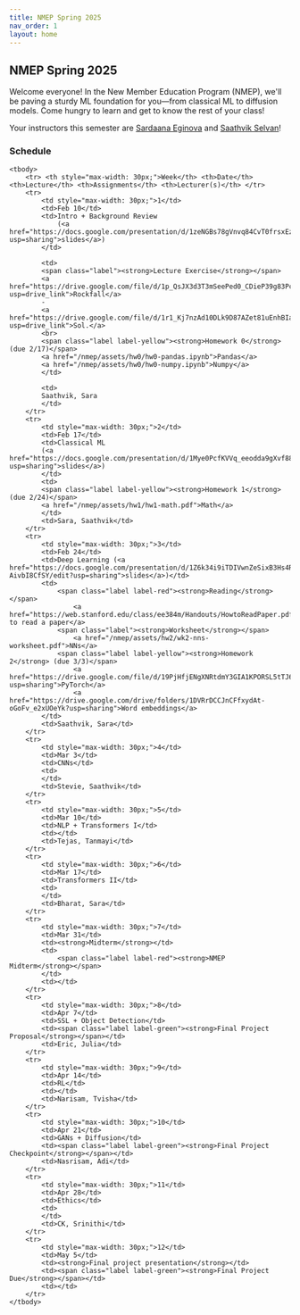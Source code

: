 ```yaml
---
title: NMEP Spring 2025
nav_order: 1
layout: home
---
```


## NMEP Spring 2025

Welcome everyone!
In the New Member Education Program (NMEP), we'll be paving a sturdy ML foundation for you—from classical ML to diffusion models. Come hungry to learn and get to know the rest of your class!

Your instructors this semester are [Sardaana Eginova](mailto:eginovasardaana@berkeley.edu) and [Saathvik Selvan](mailto:sselvan@berkeley.edu)!


### Schedule

<table style="table-layout: fixed;">
    <colgroup>
       <col span="1" style="width: 30px;">
       <col span="1" style="width: 60px;">
       <col span="1" style="width: calc(40% - 120px)">
       <col span="1" style="width: calc(60% - 120px)">
       <col span="1" style="width: 150px;">
    </colgroup>

    <tbody>
        <tr> <th style="max-width: 30px;">Week</th> <th>Date</th> <th>Lecture</th> <th>Assignments</th> <th>Lecturer(s)</th> </tr>
        <tr>
            <td style="max-width: 30px;">1</td>
            <td>Feb 10</td>
            <td>Intro + Background Review
                (<a href="https://docs.google.com/presentation/d/1zeNGBs78gVnvq84CvT0frsxEzig48B6P9VeMewC6ijE/edit?usp=sharing">slides</a>)
            </td>
            
            <td>
            <span class="label"><strong>Lecture Exercise</strong></span>
            <a href="https://drive.google.com/file/d/1p_QsJX3d3T3mSeePed0_CDieP39g83Pc/view?usp=drive_link">Rockfall</a>
            -
            <a href="https://drive.google.com/file/d/1r1_Kj7nzAd10DLk9D87AZet81uEnhBIa/view?usp=drive_link">Sol.</a>
            <br>
            <span class="label label-yellow"><strong>Homework 0</strong> (due 2/17)</span>
            <a href="/nmep/assets/hw0/hw0-pandas.ipynb">Pandas</a>
            <a href="/nmep/assets/hw0/hw0-numpy.ipynb">Numpy</a>
            </td>

            <td>
            Saathvik, Sara
            </td>
        </tr>
        <tr>
            <td style="max-width: 30px;">2</td>
            <td>Feb 17</td>
            <td>Classical ML
            (<a href="https://docs.google.com/presentation/d/1Mye0PcfKVVq_eeodda9gXvf88z5Ey61r3R6CNfBVGXc/edit?usp=sharing">slides</a>)
            </td>
            <td>
            <span class="label label-yellow"><strong>Homework 1</strong> (due 2/24)</span>
            <a href="/nmep/assets/hw1/hw1-math.pdf">Math</a>
            </td>
            <td>Sara, Saathvik</td>
        </tr>
        <tr>
            <td style="max-width: 30px;">3</td>
            <td>Feb 24</td>
            <td>Deep Learning (<a href="https://docs.google.com/presentation/d/1Z6k34i9iTDIVwnZeSixB3Hs4RVgQ5Qnh-AivbI8CfSY/edit?usp=sharing">slides</a>)</td>
            <td>
                <span class="label label-red"><strong>Reading</strong></span>
                    <a href="https://web.stanford.edu/class/ee384m/Handouts/HowtoReadPaper.pdf">How to read a paper</a>
                <span class="label"><strong>Worksheet</strong></span>
                    <a href="/nmep/assets/hw2/wk2-nns-worksheet.pdf">NNs</a>
                <span class="label label-yellow"><strong>Homework 2</strong> (due 3/3)</span>
                    <a href="https://drive.google.com/file/d/19PjHfjENgXNRtdmY3GIA1KPORSL5tTJ6/view?usp=sharing">PyTorch</a>
                    <a href="https://drive.google.com/drive/folders/1DVRrDCCJnCFfxydAt-oGoFv_e2xUOeYk?usp=sharing">Word embeddings</a>
            </td>
            <td>Saathvik, Sara</td>
        </tr>
        <tr>
            <td style="max-width: 30px;">4</td>
            <td>Mar 3</td>
            <td>CNNs</td>
            <td>
            </td>
            <td>Stevie, Saathvik</td>
        </tr>
        <tr>
            <td style="max-width: 30px;">5</td>
            <td>Mar 10</td>
            <td>NLP + Transformers I</td>
            <td></td>
            <td>Tejas, Tanmayi</td>
        </tr>
        <tr>
            <td style="max-width: 30px;">6</td>
            <td>Mar 17</td>
            <td>Transformers II</td>
            <td>
            </td>
            <td>Bharat, Sara</td>
        </tr>
        <tr>
            <td style="max-width: 30px;">7</td>
            <td>Mar 31</td>
            <td><strong>Midterm</strong></td>
            <td>
                <span class="label label-red"><strong>NMEP Midterm</strong></span>
            </td>
            <td></td>
        </tr>
        <tr>
            <td style="max-width: 30px;">8</td>
            <td>Apr 7</td>
            <td>SSL + Object Detection</td>
            <td><span class="label label-green"><strong>Final Project Proposal</strong></span></td>
            <td>Eric, Julia</td>
        </tr>
        <tr>
            <td style="max-width: 30px;">9</td>
            <td>Apr 14</td>
            <td>RL</td>
            <td></td>
            <td>Narisam, Tvisha</td>
        </tr>
        <tr>
            <td style="max-width: 30px;">10</td>
            <td>Apr 21</td>
            <td>GANs + Diffusion</td>
            <td><span class="label label-green"><strong>Final Project Checkpoint</strong></span></td>
            <td>Nasrisam, Adi</td>
        </tr>
        <tr>
            <td style="max-width: 30px;">11</td>
            <td>Apr 28</td>
            <td>Ethics</td>
            <td>
            </td>
            <td>CK, Srinithi</td>
        </tr>
        <tr>
            <td style="max-width: 30px;">12</td>
            <td>May 5</td>
            <td><strong>Final project presentation</strong></td>
            <td><span class="label label-green"><strong>Final Project Due</strong></span></td>
            <td></td>
        </tr>
    </tbody>
</table>


[Just the Docs]: https://just-the-docs.github.io/just-the-docs/
[GitHub Pages]: https://docs.github.com/en/pages
[README]: https://github.com/just-the-docs/just-the-docs-template/blob/main/README.md
[Jekyll]: https://jekyllrb.com
[GitHub Pages / Actions workflow]: https://github.blog/changelog/2022-07-27-github-pages-custom-github-actions-workflows-beta/
[use this template]: https://github.com/just-the-docs/just-the-docs-template/generate
